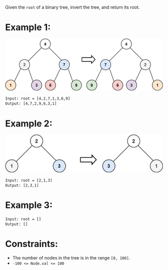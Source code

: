 Given the `root` of a binary tree, invert the tree, and return its root.

 

# Example 1:
![](invert1-tree.jpg)
```
Input: root = [4,2,7,1,3,6,9]
Output: [4,7,2,9,6,3,1]
```
# Example 2:
![](invert2-tree.jpg)
```
Input: root = [2,1,3]
Output: [2,3,1]
```
# Example 3:
```
Input: root = []
Output: []
```

# Constraints:

- The number of nodes in the tree is in the range `[0, 100]`.
- `-100 <= Node.val <= 100`
